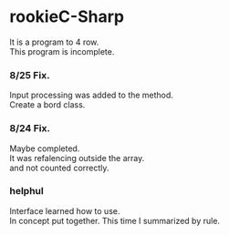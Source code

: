 # rookieC-Sharp
It is a program to 4 row.<br>
This program is incomplete.

### 8/25 Fix.
Input processing was added to the method.<br>
Create a bord class.

### 8/24 Fix.
Maybe completed.<br>
It was refalencing outside the array.<br>
and not counted correctly.

### helphul
Interface learned how to use.<br>
In concept put together.
This time I summarized by rule.
